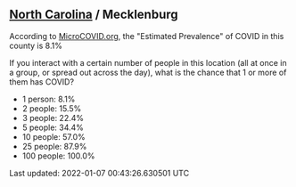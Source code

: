 
## [North Carolina](/united-states/north-carolina) / Mecklenburg

According to [MicroCOVID.org](http://microcovid.org),
the "Estimated Prevalence" of COVID in this county is 8.1%

If you interact with a certain number of people in this location
(all at once in a group, or spread out across the day), what is the chance that
1 or more of them has COVID?

- 1 person: 8.1%
- 2 people: 15.5%
- 3 people: 22.4%
- 5 people: 34.4%
- 10 people: 57.0%
- 25 people: 87.9%
- 100 people: 100.0%

Last updated: 2022-01-07 00:43:26.630501 UTC
